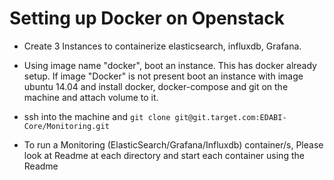 
# Setting up Docker on Openstack

* Create 3 Instances to containerize elasticsearch, influxdb, Grafana.

* Using image name "docker", boot an instance. This has docker already setup. If image "Docker" is not present boot an instance with image ubuntu 14.04 and install docker, docker-compose and git on the machine and attach volume to it.

* ssh into the machine and `git clone git@git.target.com:EDABI-Core/Monitoring.git`

* To run a Monitoring (ElasticSearch/Grafana/Influxdb) container/s, Please look at Readme at each directory and start each container using the Readme
